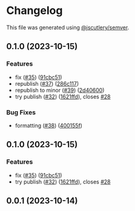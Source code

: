 # Changelog

This file was generated using [@jscutlery/semver](https://github.com/jscutlery/semver).

## 0.1.0 (2023-10-15)


### Features

* fix ([#35](https://github.com/rovacc/rovacc-nodejs-packages/issues/35)) ([91cbc51](https://github.com/rovacc/rovacc-nodejs-packages/commit/91cbc51abd714f251e97f4fef9721b119a0058c4))
* republish ([#37](https://github.com/rovacc/rovacc-nodejs-packages/issues/37)) ([286c117](https://github.com/rovacc/rovacc-nodejs-packages/commit/286c11778313175273a1ddd6ee1560cd95617707))
* republish to minor ([#39](https://github.com/rovacc/rovacc-nodejs-packages/issues/39)) ([2d40600](https://github.com/rovacc/rovacc-nodejs-packages/commit/2d40600debf4454a1f62b9bbf92268cc000a925e))
* try publish ([#32](https://github.com/rovacc/rovacc-nodejs-packages/issues/32)) ([1621ffd](https://github.com/rovacc/rovacc-nodejs-packages/commit/1621ffd735a75b1dab4bf9b60ea2f2db4ce234b7)), closes [#28](https://github.com/rovacc/rovacc-nodejs-packages/issues/28)


### Bug Fixes

* formatting ([#38](https://github.com/rovacc/rovacc-nodejs-packages/issues/38)) ([400155f](https://github.com/rovacc/rovacc-nodejs-packages/commit/400155f4a498b24fc469758626d12a35db90806b))

## 0.1.0 (2023-10-15)

### Features

- fix ([#35](https://github.com/rovacc/rovacc-nodejs-packages/issues/35)) ([91cbc51](https://github.com/rovacc/rovacc-nodejs-packages/commit/91cbc51abd714f251e97f4fef9721b119a0058c4))
- try publish ([#32](https://github.com/rovacc/rovacc-nodejs-packages/issues/32)) ([1621ffd](https://github.com/rovacc/rovacc-nodejs-packages/commit/1621ffd735a75b1dab4bf9b60ea2f2db4ce234b7)), closes [#28](https://github.com/rovacc/rovacc-nodejs-packages/issues/28)

## 0.0.1 (2023-10-14)
